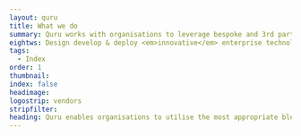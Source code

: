 ```yaml
---
layout: quru
title: What we do
summary: Quru works with organisations to leverage bespoke and 3rd party technologies.
eightws: Design develop & deploy <em>innovative</em> enterprise technology <em>solutions</em>
tags:
  - Index
order: 1
thumbnail:
index: false
headimage:
logostrip: vendors
stripfilter: 
heading: Quru enables organisations to utilise the most appropriate blend of open source and proprietary technologies to maximise the effectiveness of their IT infrastructure and be better prepared to meet today's business challenges. Quru is a market leader in the technical design, development, deployment and support of open source based solutions that help organisations to reduce costs and increase operational agility and capability.
---
```

